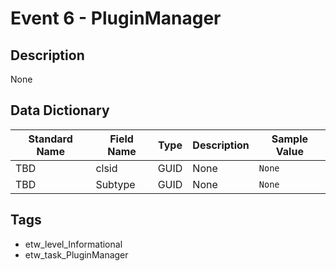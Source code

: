 # Event 6 - PluginManager

## Description
None

## Data Dictionary
|Standard Name|Field Name|Type|Description|Sample Value|
|---|---|---|---|---|
|TBD|clsid|GUID|None|`None`|
|TBD|Subtype|GUID|None|`None`|

## Tags
* etw_level_Informational
* etw_task_PluginManager